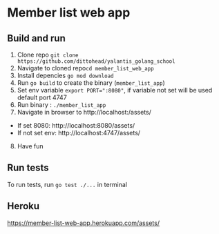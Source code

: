 # Member list web app

## Build and run

1. Clone repo `git clone https://github.com/dittohead/yalantis_golang_school`
1. Navigate to cloned repo`cd member_list_web_app`
1. Install depencies `go mod download`
1. Run `go build` to create the binary (`member_list_app`)
1. Set env variable `export PORT=":8080"`, if variable not set will be used default port 4747
1. Run binary : `./member_list_app`
1. Navigate in browser to http://localhost:<port>/assets/
* If set 8080: http://localhost:8080/assets/
* If not set env: http://localhost:4747/assets/
8. Have fun

## Run tests
To run tests, run `go test ./...` in terminal

## Heroku
https://member-list-web-app.herokuapp.com/assets/
